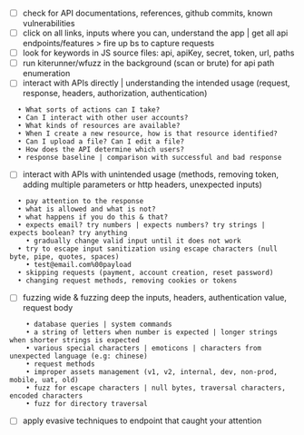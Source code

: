 - [ ] check for API documentations, references, github commits, known vulnerabilities
- [ ] click on all links, inputs where you can, understand the app | get all api endpoints/features > fire up bs to capture requests
- [ ] look for keywords in JS source files: api, apiKey, secret, token, url, paths
- [ ] run kiterunner/wfuzz in the background (scan or brute) for api path enumeration
- [ ] interact with APIs directly | understanding the intended usage (request, response, headers, authorization, authentication)
```
  • What sorts of actions can I take?
  • Can I interact with other user accounts?
  • What kinds of resources are available?
  • When I create a new resource, how is that resource identified?
  • Can I upload a file? Can I edit a file?
  • How does the API determine which users?
  • response baseline | comparison with successful and bad response
```
- [ ] interact with APIs with unintended usage (methods, removing token, adding multiple parameters or http headers, unexpected inputs)
```
  • pay attention to the response
  • what is allowed and what is not?
  • what happens if you do this & that?
  • expects email? try numbers | expects numbers? try strings | expects boolean? try anything
    • gradually change valid input until it does not work
  • try to escape input sanitization using escape characters (null byte, pipe, quotes, spaces)
    • test@email.com%00payload
  • skipping requests (payment, account creation, reset password)
  • changing request methods, removing cookies or tokens
```

- [ ] fuzzing wide & fuzzing deep the inputs, headers, authentication value, request body
```
	• database queries | system commands
	• a string of letters when number is expected | longer strings when shorter strings is expected
	• various special characters | emoticons | characters from unexpected language (e.g: chinese)
	• request methods
	• improper assets management (v1, v2, internal, dev, non-prod, mobile, uat, old)
	• fuzz for escape characters | null bytes, traversal characters, encoded characters
	• fuzz for directory traversal
```
- [ ] apply evasive techniques to endpoint that caught your attention
